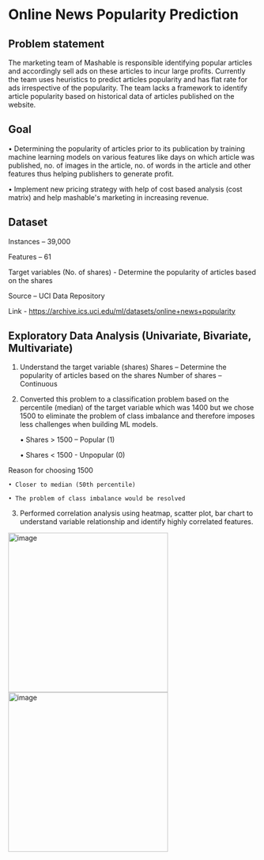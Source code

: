 # Online News Popularity Prediction
## Problem statement
The marketing team of Mashable is responsible identifying popular articles and accordingly sell ads on these articles to incur large profits. Currently the team uses heuristics to predict articles popularity and has flat rate for ads irrespective of the popularity. The team lacks a framework to identify article popularity based on historical data of articles published on the website.
## Goal 
• Determining the popularity of articles prior to its publication by training machine learning models on various features like days on which article was published, no. of images in the article, no. of words in the article and other features thus helping publishers to generate profit.

• Implement new pricing strategy with help of cost based analysis (cost matrix) and help mashable's marketing in increasing revenue.
## Dataset
Instances – 39,000

Features – 61

Target variables (No. of shares) - Determine the popularity of articles based on the shares

Source – UCI Data Repository

Link -  https://archive.ics.uci.edu/ml/datasets/online+news+popularity

## Exploratory Data Analysis (Univariate, Bivariate, Multivariate)

1. Understand the target variable (shares)
Shares – Determine the popularity of articles based on the shares
Number of shares – Continuous

2. Converted this problem to a classification problem based on the percentile (median) of the target variable which was 1400 but we chose 1500 to eliminate the problem of class
imbalance and therefore imposes less challenges when building ML models.

     • Shares > 1500 – Popular (1)
   
     • Shares < 1500 - Unpopular (0)

Reason for choosing 1500

    • Closer to median (50th percentile)

    • The problem of class imbalance would be resolved 

3. Performed correlation analysis using heatmap, scatter plot, bar chart to understand variable relationship and identify highly correlated features.

<img width="323" alt="image" src="https://user-images.githubusercontent.com/99356847/204112760-aab66b30-d937-4aa9-b7d0-d971c4e627fa.png"> <img width="323" alt="image" src="https://user-images.githubusercontent.com/99356847/204112732-31fb7bbd-928e-4d53-a12c-aa54ce7357dc.png">
 
